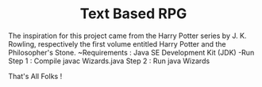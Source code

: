 <h1 align="center">Text Based RPG</h1>
The inspiration for this project came from the Harry Potter series by J. K. Rowling, respectively the first volume entitled Harry Potter and the Philosopher's Stone.
~Requirements : Java SE Development Kit (JDK) 
-Run
Step 1 : Compile
javac Wizards.java
Step 2 : Run
java Wizards

That's All Folks !
